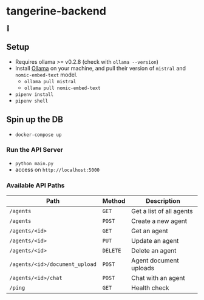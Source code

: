 # tangerine-backend
🍊

## Setup
* Requires ollama >= v0.2.8 (check with `ollama --version`)
* Install [Ollama](https://ollama.com/) on your machine, and pull their version of `mistral` and `nomic-embed-text` model.
  *  `ollama pull mistral`
  *  `ollama pull nomic-embed-text`
* `pipenv install`
* `pipenv shell`

## Spin up the DB
* `docker-compose up`

### Run the API Server
* `python main.py`
* access on `http://localhost:5000`


### Available API Paths
| Path                           | Method   | Description              |
| ------------------------------ | -------- | ------------------------ |
| `/agents`                      | `GET`    | Get a list of all agents |
| `/agents`                      | `POST`   | Create a new agent       |
| `/agents/<id>`                 | `GET`    | Get an agent             |
| `/agents/<id>`                 | `PUT`    | Update an agent          |
| `/agents/<id>`                 | `DELETE` | Delete an agent          |
| `/agents/<id>/document_upload` | `POST`   | Agent document uploads   |
| `/agents/<id>/chat`            | `POST`    | Chat with an agent       |
| `/ping`                        | `GET`    | Health check             |
